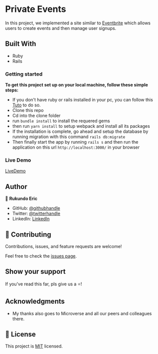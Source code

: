 # Private Events
In this project, we implemented a site similar to [Eventbrite](https://www.eventbrite.com/) which allows users to create events and then manage user signups.

## Built With

- Ruby
- Rails

### Getting started

**To get this project set up on your local machine, follow these simple steps:**

- If you don't have ruby or rails installed in your pc, you can follow this [Tuto](https://www.tutorialspoint.com/ruby-on-rails/rails-installation.htm) to do so.
- Clone this repo
- Cd into the clone folder
- run `bundle install` to install the requered gems
- then run `yarn install` to setup webpack and install all its packages
- If the installation is complete, go ahead and setup the database by running migration with this command `rails db:migrate`
- Then finally start the app by running `rails s` and then run the application on this url `http://localhost:3000/` in your browser

### Live Demo

[LiveDemo](https://private-events-2020.herokuapp.com/) 

## Author

👤 **Rukundo Eric**

- GitHub: [@githubhandle](https://github.com/rukundoeric)
- Twitter: [@twitterhandle](https://twitter.com/rukundoeric005)
- LinkedIn: [LinkedIn](https://www.linkedin.com/in/rukundo-eric-000bba181/)


## 🤝 Contributing

Contributions, issues, and feature requests are welcome!

Feel free to check the [issues page](https://github.com/rukundoeric/private-events/issues).


## Show your support

If you've read this far, pls give us a ⭐️!

## Acknowledgments

- My thanks also goes to Microverse and all our peers and colleagues there.

## 📝 License

This project is [MIT](./LICENSE) licensed.
